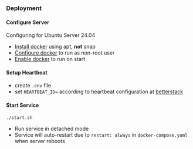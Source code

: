 ### Deployment

#### Configure Server

Configuring for Ubuntu Server 24.04

* [Install docker](https://docs.docker.com/engine/install/ubuntu/#install-using-the-repository) using apt, **not** snap 
* [Configure docker](https://docs.docker.com/engine/install/linux-postinstall/) to run as non-root user
* [Enable docker](https://docker-docs.uclv.cu/engine/install/linux-postinstall/#systemd) to run on start

#### Setup Heartbeat

* create `.env` file
* set `HEARTBEAT_ID=` according to heartbeat configuration at [betterstack](https://betterstack.com/)

#### Start Service

```bash
./start.sh
```

* Run service in detached mode
* Service will auto-restart due to `restart: always` in `docker-compose.yaml` when server reboots
